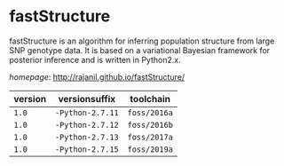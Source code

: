# fastStructure

fastStructure is an algorithm for inferring population structure  from large SNP genotype data. It is based on a variational Bayesian  framework for posterior inference and is written in Python2.x.

*homepage*: <http://rajanil.github.io/fastStructure/>

version | versionsuffix | toolchain
--------|---------------|----------
``1.0`` | ``-Python-2.7.11`` | ``foss/2016a``
``1.0`` | ``-Python-2.7.12`` | ``foss/2016b``
``1.0`` | ``-Python-2.7.13`` | ``foss/2017a``
``1.0`` | ``-Python-2.7.15`` | ``foss/2019a``

